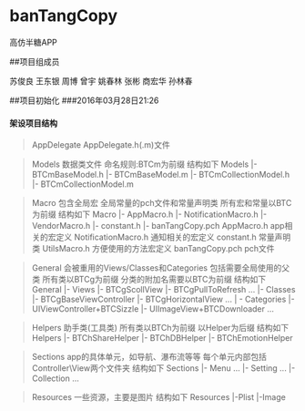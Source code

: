# banTangCopy
高仿半糖APP

##项目组成员

苏俊良
王东银
周博
曾宇
姚春林
张彬
商宏华
孙林春

##项目初始化
###2016年03月28日21:26
#### 架设项目结构
> AppDelegate
AppDelegate.h(.m)文件

> Models
数据类文件 命名规则:BTCm为前缀
结构如下
Models
|- BTCmBaseModel.h
|- BTCmBaseModel.m
|- BTCmCollectionModel.h
|- BTCmCollectionModel.m

> Macro
包含全局宏 全局常量的pch文件和常量声明类 所有宏和常量以BTC为前缀
结构如下
Macro
|- AppMacro.h
|- NotificationMacro.h
|- VendorMacro.h
|- constant.h
|- banTangCopy.pch
AppMacro.h app相关的宏定义
NotificationMacro.h 通知相关的宏定义
constant.h 常量声明类
UtilsMacro.h 方便使用的方法宏定义
banTangCopy.pch pch文件

> General
会被重用的Views/Classes和Categories 包括需要全局使用的父类 所有类以BTCg为前缀 分类的附加名需要以BTC为前缀
结构如下
General
|- Views
 |- BTCgScollView
 |- BTCgPullToRefresh
...
|- Classes
 |- BTCgBaseViewController
 |- BTCgHorizontalView
...
| - Categories
 |- UIViewController+BTCSizzle
 |- UIImageView+BTCDownloader
...

> Helpers
助手类(工具类) 所有类以BTCh为前缀 以Helper为后缀
结构如下
Helpers
|- BTChShareHelper
|- BTChDBHelper
|- BTChEmotionHelper

> Sections
app的具体单元，如导航、瀑布流等等 每个单元内部包括Controller\View两个文件夹
结构如下
Sections
|- Menu
...
|- Setting
...
|- Collection
...

> Resources
一些资源，主要是图片
结构如下
Resources
|-Plist
|-Image
